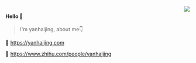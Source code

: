<img align="right" src="https://github-readme-stats.vercel.app/api?username=yanhaijing&show_icons=true&icon_color=805AD5&text_color=718096&bg_color=ffffff&hide_title=true" />

#### Hello 👏

> I'm yanhaijing, about me👇

🔗 https://yanhaijing.com

👀 https://www.zhihu.com/people/yanhaijing
